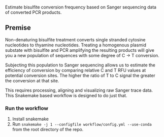 Estimate bisulfite conversion frequency based on Sanger sequencing data
of converted PCR products.

## Premise

Non-denaturing bisulfite treatment converts single stranded cytosine nucleotides
to thyamine nucleotides. Treating a homogenous plasmid substate with
bisulfite and PCR amplifying the resulting products will give you a new
population of sequences with some degree of C -> T conversion.

Subjecting this population to Sanger sequencing allows us to estimate the
efficiency of conversion by comparing relative C and T RFU values at potential
conversion sites. The higher the ratio of T to C signal the greater the conversion
at that site.

This requires processing, aligning and visualizing raw Sanger trace data. This
Snakemake based workflow is designed to do just that.

### Run the workflow

1. Install snakemake
2. Run `snakemake -j 1 --configfile workflow/config.yml --use-conda` from the root directory of the repo.